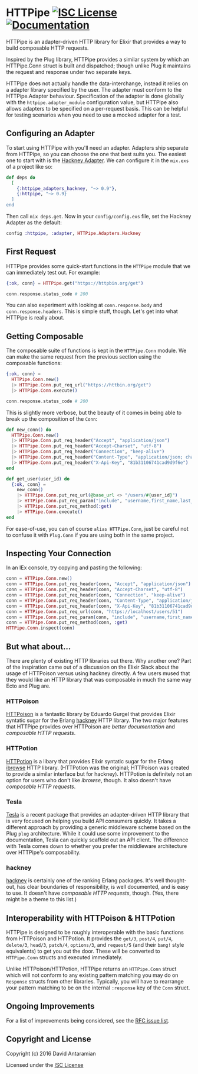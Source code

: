 # HTTPipe [![ISC License](https://img.shields.io/badge/license-ISC-ff69b4.svg)](LICENSE) [![Documentation](https://img.shields.io/badge/hexdocs-latest-blue.svg)](https://hexdocs.pm/httpipe/index.html)

HTTPipe is an adapter-driven HTTP library for Elixir that provides a way
to build composable HTTP requests.

Inspired by the Plug library, HTTPipe provides a similar system by which
an HTTPipe.Conn struct is built and dispatched; though unlike Plug it
maintains the request and response under two separate keys.

HTTPipe does not actually handle the data-interchange, instead it relies
on a adapter library specified by the user. The adapter must conform to
the HTTPipe.Adapter behaviour. Specification of the adapter is done
globally with the `httpipe.adapter_module` configuration value, but
HTTPipe also allows adapters to be specified on a per-request basis.
This can be helpful for testing scenarios when you need to use a mocked
adapter for a test.

## Configuring an Adapter

To start using HTTPipe with you'll need an adapter. Adapters ship separate from HTTPipe,
so you can choose the one that best suits you. The easiest one to start with is the
[Hackney Adapter](https://hex.pm/packages/httpipe_adapters_hackney). We can configure
it in the `mix.exs` of a project like so:

```elixir
def deps do
  [
    {:httpipe_adapters_hackney, "~> 0.9"},
    {:httpipe, "~> 0.9}
  ]
end
```

Then call `mix deps.get`. Now in your `config/config.exs` file, set the Hackney Adapter
as the default:

```elixir
config :httpipe, :adapter, HTTPipe.Adapters.Hackney
```

## First Request

HTTPipe provides some quick-start functions in the `HTTPipe` module that we can immediately
test out. For example:

```elixir
{:ok, conn} = HTTPipe.get("https://httpbin.org/get")

conn.response.status_code # 200
```

You can also experiment with looking at `conn.response.body` and `conn.response.headers`.
This is simple stuff, though. Let's get into what HTTPipe is really about.

## Getting Composable

The composable suite of functions is kept in the `HTTPipe.Conn` module. We can make
the same request from the previous section using the composable functions:

```elixir
{:ok, conn} =
  HTTPipe.Conn.new()
  |> HTTPipe.Conn.put_req_url("https://httbin.org/get")
  |> HTTPipe.Conn.execute()

conn.response.status_code # 200
```

This is slightly more verbose, but the beauty of it comes in being able to break up the
composition of the `Conn`:

```elixir
def new_conn() do
  HTTPipe.Conn.new()
  |> HTTPipe.Conn.put_req_header("Accept", "application/json")
  |> HTTPipe.Conn.put_req_header("Accept-Charset", "utf-8")
  |> HTTPipe.Conn.put_req_header("Connection", "keep-alive")
  |> HTTPipe.Conn.put_req_header("Content-Type", "application/json; charset=utf8")
  |> HTTPipe.Conn.put_req_header("X-Api-Key", "81b31106741cad9d9f6e")
end

def get_user(user_id) do
  {:ok, conn} =
    new_conn()
    |> HTTPipe.Conn.put_req_url(@base_url <> "/users/#{user_id}")
    |> HTTPipe.Conn.put_req_param("include", "username,first_name,last_name")
    |> HTTPipe.Conn.put_req_method(:get)
    |> HTTPipe.Conn.execute()
end
```

For ease-of-use, you can of course `alias HTTPipe.Conn`, just be careful not to confuse it
with `Plug.Conn` if you are using both in the same project.

## Inspecting Your Connection

In an IEx console, try copying and pasting the following:

```elixir
conn = HTTPipe.Conn.new()
conn = HTTPipe.Conn.put_req_header(conn, "Accept", "application/json")
conn = HTTPipe.Conn.put_req_header(conn, "Accept-Charset", "utf-8")
conn = HTTPipe.Conn.put_req_header(conn, "Connection", "keep-alive")
conn = HTTPipe.Conn.put_req_header(conn, "Content-Type", "application/json; charset=utf8")
conn = HTTPipe.Conn.put_req_header(conn, "X-Api-Key", "81b31106741cad9d9f6e")
conn = HTTPipe.Conn.put_req_url(conn, "https://localhost/users/51")
conn = HTTPipe.Conn.put_req_param(conn, "include", "username,first_name,last_name")
conn = HTTPipe.Conn.put_req_method(conn, :get)
HTTPipe.Conn.inspect(conn)
```

## But what about...

There are plenty of existing HTTP libraries out there. Why another one? Part of the
inspiration came out of a discussion on the Elixir Slack about the usage of HTTPoison
versus using hackney directly. A few users mused that they would like an HTTP library
that was composable in much the same way Ecto and Plug are.

### HTTPoison

[HTTPoison](https://hex.pm/packages/httpoison) is a fantastic library by Eduardo Gurgel
that provides Elixir syntatic sugar for the Erlang [hackney](https://hex.pm/packages/hackney)
HTTP library. The two major features that HTTPipe provides over HTTPoison are *better
documentation* and *composable HTTP requests*.

### HTTPotion

[HTTPotion](https://hex.pm/packages/httpotion) is a libary that provides Elixir syntatic
sugar for the Erlang [ibrowse](https://hex.pm/packages/ibrowse) HTTP library. (HTTPotion
was the original; HTTPoison was created to provide a similar interface but for hackney).
HTTPotion is definitely not an option for users who don't like *ibrowse*, though. It also
doesn't have *composable HTTP requests*.

### Tesla

[Tesla](https://hex.pm/packages/tesla) is a recent package that provides an adapter-driven
HTTP library that is very focused on helping you build API consumers quickly. It takes a
different approach by providing a generic middleware scheme based on the Plug `plug`
architecture. While it could use some improvement to the documentation, Tesla can quickly
scaffold out an API client. The difference with Tesla comes down to whether you prefer
the middleware architecture over HTTPipe's composability.

### hackney

[hackney](https://hex.pm/packages/hackney) is certainly one of the ranking Erlang packages.
It's well thought-out, has clear boundaries of responsibility, is well documented, and
is easy to use. It doesn't have *composable HTTP requests*, though. (Yes, there might be
a theme to this list.)

## Interoperability with HTTPoison & HTTPotion

HTTPipe is designed to be roughly interoperable with the basic functions
from HTTPoison and HTTPotion. It provides the `get/3`, `post/4`, `put/4`,
`delete/3`, `head/3`, `patch/4`, `options/3`, and `request/5` (and their
`bang!` style equivalents) to get you out the door. These will be converted
to `HTTPipe.Conn` structs and executed immediately.

Unlike HTTPoison/HTTPotion, HTTPipe returns an `HTTPipe.Conn` struct
which will not conform to any existing pattern matching you may do on
`Response` structs from other libraries. Typically, you will have to rearrange
your pattern matching to be on the internal `:response` key of the `Conn`
struct.

## Ongoing Improvements

For a list of improvements being considered, see the
[RFC issue list](https://github.com/DavidAntaramian/httpipe/issues?q=label%3ARFC).

## Copyright and License

Copyright (c) 2016 David Antaramian

Licensed under the [ISC License](LICENSE)
